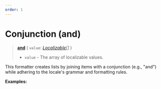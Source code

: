 ```yaml
---
order: 1
---
```


<script setup>
  import DemoValueFormatter from '../../DemoValueFormatter.vue';
  import { demos } from '../preconfigured-formatters';
</script>

# Conjunction (and) <Package name="format"/>

> **[and](../../../api/_localizer/format/and/index.md)** ( `value`: _[Localizable](../../../introduction/localizable.md)[]_ )
>
> - `value` - The array of localizable values.

This formatter creates lists by joining items with a conjunction (e.g., "and") while adhering to the locale's grammar and formatting rules.

**Examples:**

<DemoValueFormatter :demo="demos.and"/>
